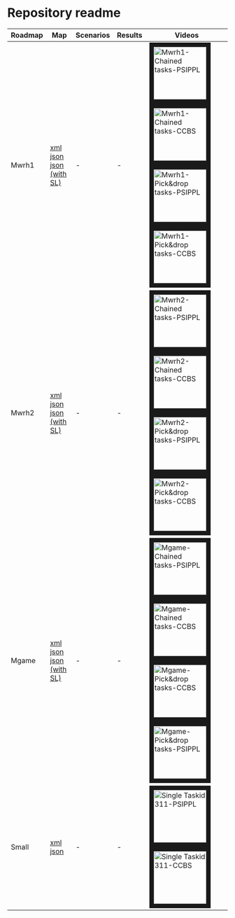 # Repository readme


| Roadmap | Map | Scenarios | Results | Videos | 
| --- | --- | --- | --- | --- |
| Mwrh1 | <a href="Maps/simple_test3.xml" target="_blank">xml</a><br><a href="Maps/simple_test3.json" target="_blank">json</a><br><a href="Maps/simple_test3SL.json" target="_blank">json (with SL)</a> | - | - | <a href="http://www.youtube.com/watch?feature=player_embedded&v=Qwf1CKdfESY" target="_blank"><img src="http://img.youtube.com/vi/Qwf1CKdfESY/0.jpg" alt="Mwrh1-Chained tasks-PSIPPL" width="120" border="10" /></a> <a href="http://www.youtube.com/watch?feature=player_embedded&v=Dl0P5RVPoLI" target="_blank"><img src="http://img.youtube.com/vi/Dl0P5RVPoLI/0.jpg" alt="Mwrh1-Chained tasks-CCBS" width="120" border="10" /></a> <a href="http://www.youtube.com/watch?feature=player_embedded&v=fIjPGqGV1vc" target="_blank"><img src="http://img.youtube.com/vi/fIjPGqGV1vc/0.jpg" alt="Mwrh1-Pick&drop tasks-PSIPPL" width="120" border="10" /></a> <a href="http://www.youtube.com/watch?feature=player_embedded&v=sKaCBDK7FkI" target="_blank"><img src="http://img.youtube.com/vi/sKaCBDK7FkI/0.jpg" alt="Mwrh1-Pick&drop tasks-CCBS" width="120" border="10" /></a> |
| Mwrh2 | <a href="Maps/scenario_map_digani_01_01_out_fixedFinal2.xml" target="_blank">xml</a><br><a href="Maps/scenario_map_digani_01_01_out_fixedFinal2.json" target="_blank">json</a><br><a href="Maps/scenario_map_digani_01_01_out_fixedFinalSL2.json" target="_blank">json (with SL)</a> | - | - | <a href="http://www.youtube.com/watch?feature=player_embedded&v=tY1IS7Ox-n8" target="_blank"><img src="http://img.youtube.com/vi/tY1IS7Ox-n8/0.jpg" alt="Mwrh2-Chained tasks-PSIPPL" width="120" border="10" /></a> <a href="http://www.youtube.com/watch?feature=player_embedded&v=OzgaMBRu-Zc" target="_blank"><img src="http://img.youtube.com/vi/OzgaMBRu-Zc/0.jpg" alt="Mwrh2-Chained tasks-CCBS" width="120" border="10" /></a> <a href="http://www.youtube.com/watch?feature=player_embedded&v=vPuJbAwrvh0" target="_blank"><img src="http://img.youtube.com/vi/vPuJbAwrvh0/0.jpg" alt="Mwrh2-Pick&drop tasks-PSIPPL" width="120" border="10" /></a> <a href="http://www.youtube.com/watch?feature=player_embedded&v=oadVAZh5TUQ" target="_blank"><img src="http://img.youtube.com/vi/oadVAZh5TUQ/0.jpg" alt="Mwrh2-Pick&drop tasks-CCBS" width="120" border="10" /></a> |
| Mgame | <a href="Maps/den520d_test6g.xml" target="_blank">xml</a><br><a href="Maps/den520d_test6g.json" target="_blank">json</a><br><a href="Maps/den520d_test6gSL.json" target="_blank">json (with SL)</a> | - | - | <a href="http://www.youtube.com/watch?feature=player_embedded&v=UH6MON9hwWQ" target="_blank"><img src="http://img.youtube.com/vi/UH6MON9hwWQ/0.jpg" alt="Mgame-Chained tasks-PSIPPL" width="120" border="10" /></a> <a href="http://www.youtube.com/watch?feature=player_embedded&v=2DMWQUVvo8s" target="_blank"><img src="http://img.youtube.com/vi/2DMWQUVvo8s/0.jpg" alt="Mgame-Chained tasks-CCBS" width="120" border="10" /></a> <a href="http://www.youtube.com/watch?feature=player_embedded&v=KK_srmCpQC4" target="_blank"><img src="http://img.youtube.com/vi/KK_srmCpQC4/0.jpg" alt="Mgame-Pick&drop tasks-CCBS" width="120" border="10" /></a> <a href="http://www.youtube.com/watch?feature=player_embedded&v=7pieC-qqu9Q" target="_blank"><img src="http://img.youtube.com/vi/7pieC-qqu9Q/0.jpg" alt="Mgame-Pick&drop tasks-PSIPPL" width="120" border="10" /></a> |
| Small | <a href="Maps/Small.xml" target="_blank">xml</a><br><a href="Maps/Small.json" target="_blank">json</a> | - | - | <a href="http://www.youtube.com/watch?feature=player_embedded&v=KIAJ21hEz60" target="_blank"><img src="http://img.youtube.com/vi/KIAJ21hEz60/0.jpg" alt="Single Taskid 311-PSIPPL" width="120" border="10" /></a> <a href="http://www.youtube.com/watch?feature=player_embedded&v=HHcHWKi7miY" target="_blank"><img src="http://img.youtube.com/vi/HHcHWKi7miY/0.jpg" alt="Single Taskid 311-CCBS" width="120" border="10" /></a> |

